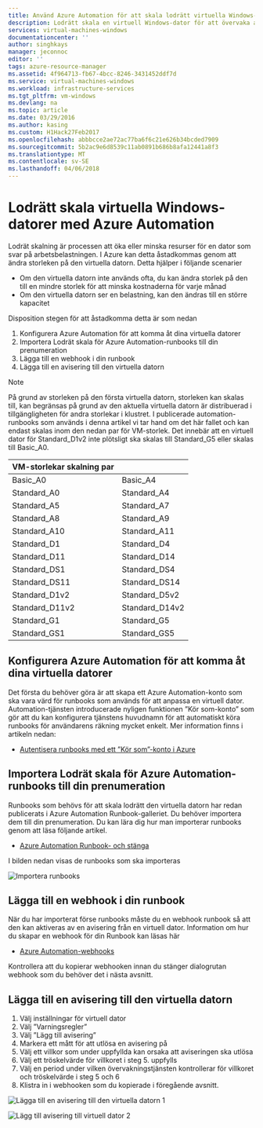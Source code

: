 ```yaml
---
title: Använd Azure Automation för att skala lodrätt virtuella Windows-datorer | Microsoft Docs
description: Lodrätt skala en virtuell Windows-dator för att övervaka aviseringar med Azure Automation
services: virtual-machines-windows
documentationcenter: ''
author: singhkays
manager: jeconnoc
editor: ''
tags: azure-resource-manager
ms.assetid: 4f964713-fb67-4bcc-8246-3431452ddf7d
ms.service: virtual-machines-windows
ms.workload: infrastructure-services
ms.tgt_pltfrm: vm-windows
ms.devlang: na
ms.topic: article
ms.date: 03/29/2016
ms.author: kasing
ms.custom: H1Hack27Feb2017
ms.openlocfilehash: abbbcce2ae72ac77ba6f6c21e626b34bcded7909
ms.sourcegitcommit: 5b2ac9e6d8539c11ab0891b686b8afa12441a8f3
ms.translationtype: MT
ms.contentlocale: sv-SE
ms.lasthandoff: 04/06/2018
---
```

# <a name="vertically-scale-windows-vms-with-azure-automation"></a>Lodrätt skala virtuella Windows-datorer med Azure Automation

Lodrät skalning är processen att öka eller minska resurser för en dator som svar på arbetsbelastningen. I Azure kan detta åstadkommas genom att ändra storleken på den virtuella datorn. Detta hjälper i följande scenarier

* Om den virtuella datorn inte används ofta, du kan ändra storlek på den till en mindre storlek för att minska kostnaderna för varje månad
* Om den virtuella datorn ser en belastning, kan den ändras till en större kapacitet

Disposition stegen för att åstadkomma detta är som nedan

1. Konfigurera Azure Automation för att komma åt dina virtuella datorer
2. Importera Lodrät skala för Azure Automation-runbooks till din prenumeration
3. Lägga till en webhook i din runbook
4. Lägga till en avisering till den virtuella datorn

> [!NOTE]
> På grund av storleken på den första virtuella datorn, storleken kan skalas till, kan begränsas på grund av den aktuella virtuella datorn är distribuerad i tillgängligheten för andra storlekar i klustret. I publicerade automation-runbooks som används i denna artikel vi tar hand om det här fallet och kan endast skalas inom den nedan par för VM-storlek. Det innebär att en virtuell dator för Standard_D1v2 inte plötsligt ska skalas till Standard_G5 eller skalas till Basic_A0.
> 
> | VM-storlekar skalning par |  |
> | --- | --- |
> | Basic_A0 |Basic_A4 |
> | Standard_A0 |Standard_A4 |
> | Standard_A5 |Standard_A7 |
> | Standard_A8 |Standard_A9 |
> | Standard_A10 |Standard_A11 |
> | Standard_D1 |Standard_D4 |
> | Standard_D11 |Standard_D14 |
> | Standard_DS1 |Standard_DS4 |
> | Standard_DS11 |Standard_DS14 |
> | Standard_D1v2 |Standard_D5v2 |
> | Standard_D11v2 |Standard_D14v2 |
> | Standard_G1 |Standard_G5 |
> | Standard_GS1 |Standard_GS5 |
> 
> 

## <a name="setup-azure-automation-to-access-your-virtual-machines"></a>Konfigurera Azure Automation för att komma åt dina virtuella datorer
Det första du behöver göra är att skapa ett Azure Automation-konto som ska vara värd för runbooks som används för att anpassa en virtuell dator. Automation-tjänsten introducerade nyligen funktionen ”Kör som-konto” som gör att du kan konfigurera tjänstens huvudnamn för att automatiskt köra runbooks för användarens räkning mycket enkelt. Mer information finns i artikeln nedan:

* [Autentisera runbooks med ett ”Kör som”-konto i Azure](../../automation/automation-sec-configure-azure-runas-account.md)

## <a name="import-the-azure-automation-vertical-scale-runbooks-into-your-subscription"></a>Importera Lodrät skala för Azure Automation-runbooks till din prenumeration
Runbooks som behövs för att skala lodrätt den virtuella datorn har redan publicerats i Azure Automation Runbook-galleriet. Du behöver importera dem till din prenumeration. Du kan lära dig hur man importerar runbooks genom att läsa följande artikel.

* [Azure Automation Runbook- och stänga](../../automation/automation-runbook-gallery.md)

I bilden nedan visas de runbooks som ska importeras

![Importera runbooks](./media/vertical-scaling-automation/scale-runbooks.png)

## <a name="add-a-webhook-to-your-runbook"></a>Lägga till en webhook i din runbook
När du har importerat förse runbooks måste du en webhook runbook så att den kan aktiveras av en avisering från en virtuell dator. Information om hur du skapar en webhook för din Runbook kan läsas här

* [Azure Automation-webhooks](../../automation/automation-webhooks.md)

Kontrollera att du kopierar webhooken innan du stänger dialogrutan webhook som du behöver det i nästa avsnitt.

## <a name="add-an-alert-to-your-virtual-machine"></a>Lägga till en avisering till den virtuella datorn
1. Välj inställningar för virtuell dator
2. Välj ”Varningsregler”
3. Välj ”Lägg till avisering”
4. Markera ett mått för att utlösa en avisering på
5. Välj ett villkor som under uppfyllda kan orsaka att aviseringen ska utlösa
6. Välj ett tröskelvärde för villkoret i steg 5. uppfylls
7. Välj en period under vilken övervakningstjänsten kontrollerar för villkoret och tröskelvärde i steg 5 och 6
8. Klistra in i webhooken som du kopierade i föregående avsnitt.

![Lägga till en avisering till den virtuella datorn 1](./media/vertical-scaling-automation/add-alert-webhook-1.png)

![Lägg till avisering till virtuell dator 2](./media/vertical-scaling-automation/add-alert-webhook-2.png)

